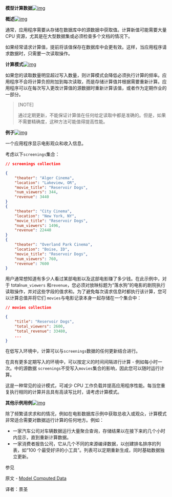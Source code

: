 **模型计算数据**[![img](https://www.mongodb.com/docs/manual/assets/link.svg)](https://www.mongodb.com/docs/manual/tutorial/model-computed-data/#model-computed-data)

**概述**[![img](https://www.mongodb.com/docs/manual/assets/link.svg)](https://www.mongodb.com/docs/manual/tutorial/model-computed-data/#overview)

通常，应用程序需要从存储在数据库中的源数据中获取值。计算新值可能需要大量 CPU 资源，尤其是在大型数据集或必须检查多个文档的情况下。

如果经常请求计算值，提前将该值保存在数据库中会更有效。这样，当应用程序请求数据时，只需要一次读取操作。

**计算模式**[![img](https://www.mongodb.com/docs/manual/assets/link.svg)](https://www.mongodb.com/docs/manual/tutorial/model-computed-data/#computed-pattern)

如果您的读取数量明显超过写入数量，则计算模式会降低必须执行计算的频率。应用程序不会将计算负担附加到每次读取，而是存储计算值并根据需要重新计算。应用程序可以在每次写入更改计算值的源数据时重新计算该值，或者作为定期作业的一部分。

>[NOTE]
>
>通过定期更新，不能保证计算值在任何给定读取中都是准确的。但是，如果不需要精确度，这种方法可能值得提高性能。

**例子**[![img](https://www.mongodb.com/docs/manual/assets/link.svg)](https://www.mongodb.com/docs/manual/tutorial/model-computed-data/#example)

一个应用程序显示电影观众和收入信息。

考虑以下`screenings`集合：

```json
// screenings collection

{
    "theater": "Alger Cinema",
    "location": "Lakeview, OR",
    "movie_title": "Reservoir Dogs",
    "num_viewers": 344,
    "revenue": 3440
}
{
    "theater": "City Cinema",
    "location": "New York, NY",
    "movie_title": "Reservoir Dogs",
    "num_viewers": 1496,
    "revenue": 22440
}
{
    "theater": "Overland Park Cinema",
    "location": "Boise, ID",
    "movie_title": "Reservoir Dogs",
    "num_viewers": 760,
    "revenue": 7600
}
```

用户通常想知道有多少人看过某部电影以及这部电影赚了多少钱。在此示例中，对于 total`num_viewers` 和`revenue`，您必须对放映标题为“落水狗”的电影的剧院执行读取操作，并对这些字段的值求和。为了避免每次请求信息时都执行该计算，您可以计算总值并将它们 `movies`与电影记录本身一起存储在一个集合中：

```json
// movies collection

{
    "title": "Reservoir Dogs",
    "total_viewers": 2600,
    "total_revenue": 33480,
    ...
}
```

在低写入环境中，计算可以与`screenings`数据的任何更新结合进行。

在具有更多定期写入的环境中，可以按定义的时间间隔进行计算 - 例如每小时一次。中的源数据 `screenings`不受写入`movies`集合的影响，因此您可以随时运行计算。

这是一种常见的设计模式，可减少 CPU 工作负载并提高应用程序性能。每当您重复执行相同的计算并且具有高读写比时，请考虑计算模式。

**其他示例用例**[![img](https://www.mongodb.com/docs/manual/assets/link.svg)](https://www.mongodb.com/docs/manual/tutorial/model-computed-data/#other-sample-use-cases)

除了频繁请求求和的情况，例如在电影数据库示例中获取总收入或观众，计算模式非常适合需要对数据运行计算的任何地方。例如：

- 一家汽车公司对车辆数据运行大量聚合查询，存储结果以在接下来的几个小时内显示，直到重新计算数据。
- 一家消费者报告公司，它从几个不同的来源编译数据，以创建排名排序的列表，如“100 个最受好评的小工具”。列表可以定期重新生成，同时基础数据独立更新。

 参见

原文 - [Model Computed Data]( https://docs.mongodb.com/manual/tutorial/model-computed-data/ )

译者：景圣

